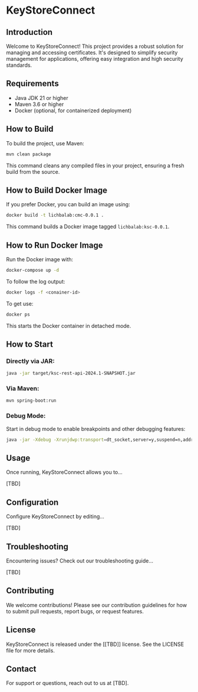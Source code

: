 
# KeyStoreConnect

## Introduction
Welcome to KeyStoreConnect! This project provides a robust solution for managing and accessing certificates. It's designed to simplify security management for applications, offering easy integration and high security standards.

## Requirements
- Java JDK 21 or higher
- Maven 3.6 or higher
- Docker (optional, for containerized deployment)

## How to Build
To build the project, use Maven:
```bash
mvn clean package
```
This command cleans any compiled files in your project, ensuring a fresh build from the source.

## How to Build Docker Image
If you prefer Docker, you can build an image using:
```bash
docker build -t lichbalab:cmc-0.0.1 .
```
This command builds a Docker image tagged `lichbalab:ksc-0.0.1`.

## How to Run Docker Image
Run the Docker image with:
```bash
docker-compose up -d
```
To follow the log output:
```bash
docker logs -f <conainer-id>
```
To get <container-id> use:
```bash
docker ps
```

This starts the Docker container in detached mode.

## How to Start
### Directly via JAR:
```bash
java -jar target/ksc-rest-api-2024.1-SNAPSHOT.jar
```
### Via Maven:
```bash
mvn spring-boot:run
```

### Debug Mode:
Start in debug mode to enable breakpoints and other debugging features:
```bash
java -jar -Xdebug -Xrunjdwp:transport=dt_socket,server=y,suspend=n,address=5005 target/ksc-rest-api-2024.1-SNAPSHOT.jar
```

## Usage
Once running, KeyStoreConnect allows you to...

[TBD]

## Configuration
Configure KeyStoreConnect by editing...

[TBD]
## Troubleshooting
Encountering issues? Check out our troubleshooting guide...

[TBD]

## Contributing
We welcome contributions! Please see our contribution guidelines for how to submit pull requests, report bugs, or request features.

## License
KeyStoreConnect is released under the [[TBD]] license. See the LICENSE file for more details.

## Contact
For support or questions, reach out to us at [TBD].
